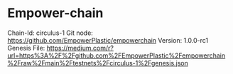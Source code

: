 # Empower-chain

Chain-Id: circulus-1
Git node: https://github.com/EmpowerPlastic/empowerchain
Version: 1.0.0-rc1
Genesis File: https://medium.com/r?url=https%3A%2F%2Fgithub.com%2FEmpowerPlastic%2Fempowerchain%2Fraw%2Fmain%2Ftestnets%2Fcirculus-1%2Fgenesis.json

